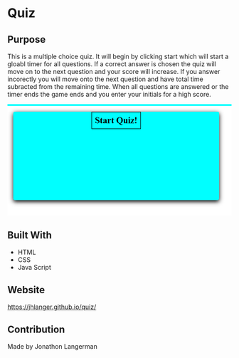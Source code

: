 # Quiz

## Purpose
This is a multiple choice quiz. It will begin by clicking start which will start a gloabl timer for all questions. If a correct answer is chosen the quiz will move on to the next question and your score will increase. If you answer incorectly you will move onto the next question and have total time subracted from the remaining time. When all questions are answered or the timer ends the game ends and you enter your initials for a high score.  

![quizapp](./assets/images/quizimage.PNG?raw=true "Image of quiz app")

## Built With
* HTML
* CSS
* Java Script

## Website
https://jhlanger.github.io/quiz/

## Contribution
Made by Jonathon Langerman